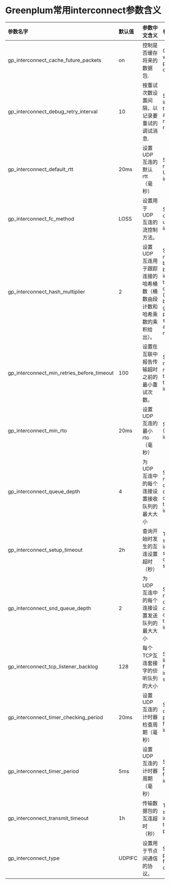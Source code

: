 # Greenplum常用interconnect参数含义
| 参数名字 | 默认值 | 参数中文含义 | 参数英文含义 |
|:----|:----|:----|:----|
| gp_interconnect_cache_future_packets | on | 控制是否缓存将来的数据包. | Control whether future packets are cached. |
| gp_interconnect_debug_retry_interval | 10 | 按重试次数设置间隔，以记录要重试的调试消息. | Sets the interval by retry times to record a debug message for retry. |
| gp_interconnect_default_rtt | 20ms | 设置UDP互连的默认rtt（毫秒） | Sets the default rtt (in ms) for UDP interconnect |
| gp_interconnect_fc_method | LOSS | 设置用于UDP互连的流控制方法。 | Sets the flow control method used for UDP interconnect. |
| gp_interconnect_hash_multiplier | 2 | 设置UDP互连用于跟踪连接的哈希桶数（桶数由段计数和哈希乘数的乘积给出）。 | Sets the number of hash buckets used by the UDP interconnect to track connections (the number of buckets is given by the product of the segment count and the hash multipliers). |
| gp_interconnect_min_retries_before_timeout | 100 | 设置在互联中报告传输超时之前的最小重试次数。 | Sets the min retries before reporting a transmit timeout in the interconnect. |
| gp_interconnect_min_rto | 20ms | 设置UDP互连的最小rto（毫秒） | Sets the min rto (in ms) for UDP interconnect |
| gp_interconnect_queue_depth | 4 | 为UDP互连中的每个连接设置接收队列的最大大小 | Sets the maximum size of the receive queue for each connection in the UDP interconnect |
| gp_interconnect_setup_timeout | 2h | 查询开始时发生的互连设置超时（秒） | Timeout (in seconds) on interconnect setup that occurs at query start |
| gp_interconnect_snd_queue_depth | 2 | 为UDP互连中的每个连接设置发送队列的最大大小 | Sets the maximum size of the send queue for each connection in the UDP interconnect |
| gp_interconnect_tcp_listener_backlog | 128 | 每个TCP互连套接字的侦听队列的大小 | Size of the listening queue for each TCP interconnect socket |
| gp_interconnect_timer_checking_period | 20ms | 设置UDP互连的计时器检查周期（毫秒） | Sets the timer checking period (in ms) for UDP interconnect |
| gp_interconnect_timer_period | 5ms | 设置UDP互连的计时器周期（毫秒） | Sets the timer period (in ms) for UDP interconnect |
| gp_interconnect_transmit_timeout | 1h | 传输数据包的互连超时（秒） | Timeout (in seconds) on interconnect to transmit a packet |
| gp_interconnect_type | UDPIFC | 设置用于节点间通信的协议。 | Sets the protocol used for inter-node communication. |